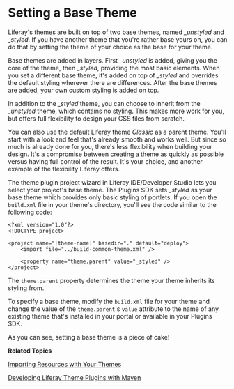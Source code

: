 # Setting a Base Theme [](id=setting-a-base-theme)

Liferay's themes are built on top of two base themes, named *_unstyled* and
*_styled*. If you have another theme that you're rather base yours on, you can
do that by setting the theme of your choice as the base for your theme. 

Base themes are added in layers. First *_unstyled* is added, giving you the core
of the theme, then *_styled*, providing the most basic elements. When you set a
different base theme, it's added on top of *_styled* and overrides the default
styling wherever there are differences. After the base themes are added, your
own custom styling is added on top. 

In addition to the *_styled* theme, you can choose to inherit from the
*_unstyled* theme, which contains no styling. This makes more work for you, but
offers full flexibility to design your CSS files from scratch. 

You can also use the default Liferay theme *Classic* as a parent theme. You'll
start with a look and feel that's already smooth and works well. But since so
much is already done for you, there's less flexibility when building your
design. It's a compromise between creating a theme as quickly as possible versus
having full control of the result. It's your choice, and another example of the
flexibility Liferay offers.

The theme plugin project wizard in Liferay IDE/Developer Studio lets you select
your project's base theme. The Plugins SDK sets *_styled* as your base theme
which provides only basic styling of portlets. If you open the `build.xml` file
in your theme's directory, you'll see the code similar to the following code: 

	<?xml version="1.0"?>
	<!DOCTYPE project>

	<project name="[theme-name]" basedir="." default="deploy">
		<import file="../build-common-theme.xml" />

		<property name="theme.parent" value="_styled" />
	</project>

The `theme.parent` property determines the theme your theme inherits its styling
from. 

To specify a base theme, modify the `build.xml` file for your theme and change
the value of the `theme.parent`'s `value` attribute to the name of any existing
theme that's installed in your portal or available in your Plugins SDK. 

As you can see, setting a base theme is a piece of cake!

**Related Topics**

[Importing Resources with Your Themes](/develop/tutorials/-/knowledge_base/6-2/importing-resources-with-your-themes)

[Developing Liferay Theme Plugins with Maven](/develop/tutorials/-/knowledge_base/6-2/developing-liferay-theme-plugins-with-maven)
